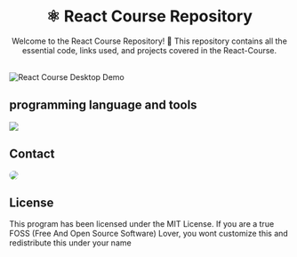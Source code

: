 <div align="center">
<h1 align="center">⚛️ React Course Repository</h1>
Welcome to the React Course Repository! 🚀 This repository contains all the essential code, links used, and projects covered in the React-Course.
<br />
<br />
</div>

![React Course Desktop Demo](./website-demo-image/GalaxyNFTPanen.jpg "Desktop Demo")


## programming language and tools

<p>
   <a href="#">
    <img src="https://skillicons.dev/icons?i=html,css,js,bootstrap,react,vscode,&perline=6" />
   </a>
</p>


## Contact

<p align="left">
  <a href="https://www.linkedin.com/in/ahmed-abd-alalim-286768299/" target="_blank"><img src="https://img.shields.io/badge/-LinkedIn-%230077B5?style=for-the-badge&logo=linkedin&logoColor=white" style="border-radius: 30px" target="_blank"></a>
</p>


## License

This program has been licensed under the MIT License. If you are a true FOSS (Free And Open Source Software) Lover, you wont customize this and redistribute this under your name
